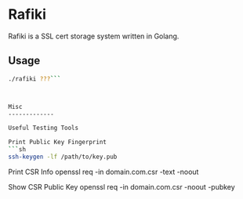 Rafiki
=========

Rafiki is a SSL cert storage system written in Golang.


Usage
--------------

```sh
./rafiki ???```



Misc
-------------

Useful Testing Tools

Print Public Key Fingerprint
```sh
ssh-keygen -lf /path/to/key.pub
```

Print CSR Info
openssl req -in domain.com.csr -text -noout

Show CSR Public Key
openssl req -in domain.com.csr -noout -pubkey


